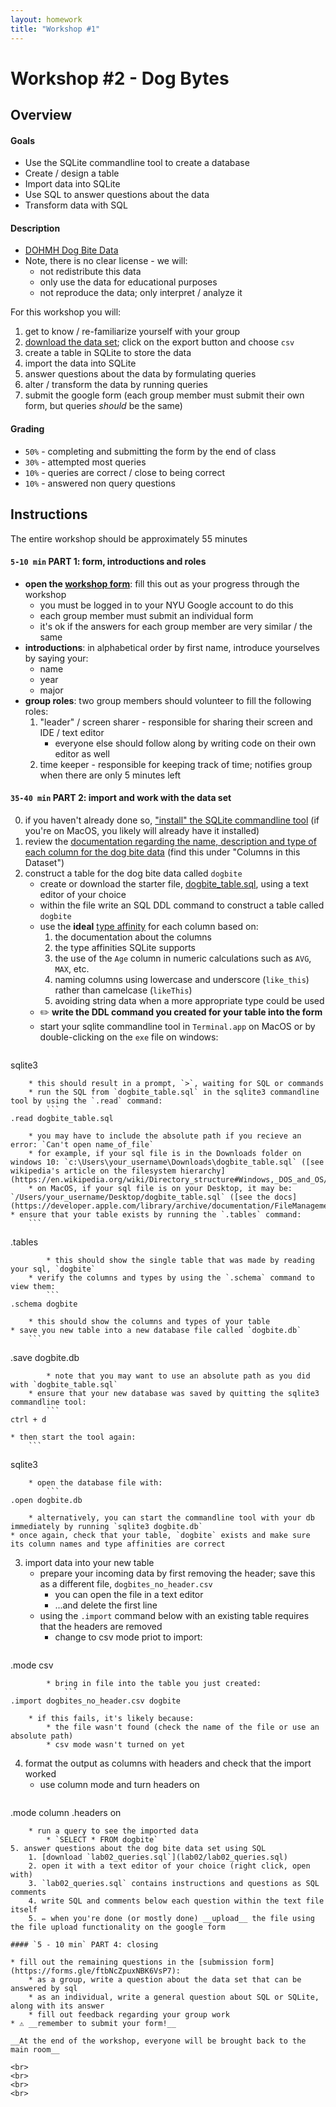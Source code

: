 ```yaml
---
layout: homework
title: "Workshop #1"
---
```


# Workshop #2 - Dog Bytes

## Overview

#### Goals

* Use the SQLite commandline tool to create a database
* Create / design a table
* Import data into SQLite
* Use SQL to answer questions about the data
* Transform data with SQL

#### Description

* [DOHMH Dog Bite Data](https://data.cityofnewyork.us/Health/DOHMH-Dog-Bite-Data/rsgh-akpg)
* Note, there is no clear license - we will:
	* not redistribute this data
	* only use the data for educational purposes
	* not reproduce the data; only interpret / analyze it

For this workshop you will:

1. get to know / re-familiarize yourself with your group 
2. [download the data set](https://data.cityofnewyork.us/Health/DOHMH-Dog-Bite-Data/rsgh-akpg); click on the export button and choose `csv`
3. create a table in SQLite to store the data
4. import the data into SQLite
5. answer questions about the data by formulating queries
6. alter / transform the data by running queries
7. submit the google form (each group member must submit their own form, but queries _should_ be the same)

#### Grading

* `50%` - completing and submitting the form by the end of class
* `30%` - attempted most queries
* `10%` - queries are correct / close to being correct
* `10%` - answered non query questions

## Instructions

The entire workshop should be approximately 55 minutes

#### `5-10 min` PART 1: form, introductions and roles

* __open the [workshop form](https://forms.gle/ftbNcZpuxNBK6VsP7)__: fill this out as your progress through the workshop
	* you must be logged in to your NYU Google account to do this
	* each group member must submit an individual form
	* it's ok if the answers for each group member are very similar / the same
* __introductions__: in alphabetical order by first name, introduce yourselves by saying your:
	* name
	* year
	* major
* __group roles__: two group members should volunteer to fill the following roles:
	1. "leader" / screen sharer - responsible for sharing their screen and IDE / text editor
		* everyone else should follow along by writing code on their own editor as well
	2. time keeper - responsible for keeping track of time; notifies group when there are only 5 minutes left

#### `35-40 min` PART 2: import and work with the data set

0. if you haven't already done so, ["install" the SQLite commandline tool](../slides/db/sqlite-cli.html#1) (if you're on MacOS, you likely will already have it installed)
1. review the [documentation regarding the name, description and type of each column for the dog bite data](https://data.cityofnewyork.us/Health/DOHMH-Dog-Bite-Data/rsgh-akpg) (find this under "Columns in this Dataset")
2. construct a table for the dog bite data called `dogbite`
	* create or download the starter file, [dogbite_table.sql](lab02/dogbite_table.sql), using a text editor of your choice
	* within the file write an SQL DDL command to construct a table called `dogbite`
	* use the __ideal__ [type affinity](https://sqlite.org/datatype3.html#affinity_name_examples) for each column based on:
		1. the documentation about the columns
		2. the type affinities SQLite supports
		3. the use of the `Age` column in numeric calculations such as `AVG`, `MAX`, etc.
		4. naming columns using lowercase and underscore (`like_this`) rather than camelcase (`likeThis`)
		5. avoiding string data when a more appropriate type could be used
	* ✏️ __write the DDL command you created for your table into the form__
	* start your sqlite commandline tool in `Terminal.app` on MacOS or by double-clicking on the `exe` file on windows: 
		```
sqlite3
```
	* this should result in a prompt, `>`, waiting for SQL or commands
	* run the SQL from `dogbite_table.sql` in the sqlite3 commandline tool by using the `.read` command: 
		```
.read dogbite_table.sql
```
		* you may have to include the absolute path if you recieve an error: `Can't open name_of_file`
		* for example, if your sql file is in the Downloads folder on windows 10: `c:\Users\your_username\Downloads\dogbite_table.sql` ([see wikipedia's article on the filesystem hierarchy](https://en.wikipedia.org/wiki/Directory_structure#Windows,_DOS_and_OS/2))
		* on MacOS, if your sql file is on your Desktop, it may be: `/Users/your_username/Desktop/dogbite_table.sql` ([see the docs](https://developer.apple.com/library/archive/documentation/FileManagement/Conceptual/FileSystemProgrammingGuide/art/mosx_fs_layout_2x.png))
	* ensure that your table exists by running the `.tables` command: 
		```
.tables
```
		* this should show the single table that was made by reading your sql, `dogbite`
	* verify the columns and types by using the `.schema` command to view them:
		```
.schema dogbite
```
		* this should show the columns and types of your table
	* save you new table into a new database file called `dogbite.db`
		```
.save dogbite.db
```
		* note that you may want to use an absolute path as you did with `dogbite_table.sql`
	* ensure that your new database was saved by quitting the sqlite3 commandline tool: 
		```
ctrl + d
```
	* then start the tool again: 
		```
sqlite3
```
	* open the database file with:
		```
.open dogbite.db
```
		* alternatively, you can start the commandline tool with your db immediately by running `sqlite3 dogbite.db`
	* once again, check that your table, `dogbite` exists and make sure its column names and type affinities are correct
3. import data into your new table
	* prepare your incoming data by first removing the header; save this as a different file, `dogbites_no_header.csv`
		* you can open the file in a text editor
		* ...and delete the first line
	* using the `.import` command below with an existing table requires that the headers are removed
		* change to csv mode priot to import: 
			```
.mode csv
```
		* bring in file into the table you just created: 
			```
.import dogbites_no_header.csv dogbite
```
		* if this fails, it's likely because:
			* the file wasn't found (check the name of the file or use an absolute path)
			* csv mode wasn't turned on yet
4. format the output as columns with headers and check that the import worked
	* use column mode and turn headers on
		```
.mode column
.headers on
```
	* run a query to see the imported data
		* `SELECT * FROM dogbite`
5. answer questions about the dog bite data set using SQL
	1. [download `lab02_queries.sql`](lab02/lab02_queries.sql)
	2. open it with a text editor of your choice (right click, open with)
	3. `lab02_queries.sql` contains instructions and questions as SQL comments
	4. write SQL and comments below each question within the text file itself
	5. ✏️ when you're done (or mostly done) __upload__ the file using the file upload functionality on the google form

#### `5 - 10 min` PART 4: closing

* fill out the remaining questions in the [submission form](https://forms.gle/ftbNcZpuxNBK6VsP7):
	* as a group, write a question about the data set that can be answered by sql
	* as an individual, write a general question about SQL or SQLite, along with its answer
	* fill out feedback regarding your group work
* ⚠️ __remember to submit your form!__

__At the end of the workshop, everyone will be brought back to the main room__

<br>
<br>
<br>
<br>

